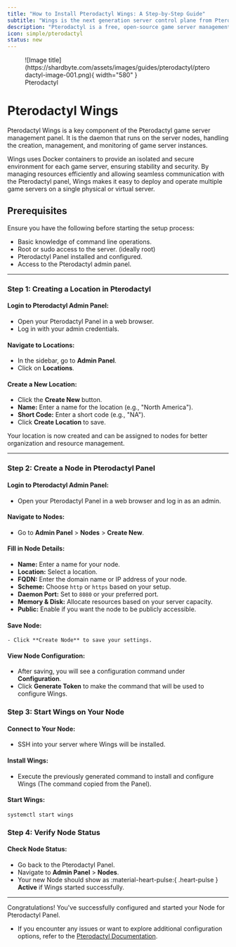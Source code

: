 ```yaml
---
title: "How to Install Pterodactyl Wings: A Step-by-Step Guide"
subtitle: "Wings is the next generation server control plane from Pterodactyl."
description: "Pterodactyl is a free, open-source game server management panel built with PHP, React, and Go. Designed with security in mind, Pterodactyl runs all game servers in isolated Docker containers while exposing a beautiful and intuitive UI to end users."
icon: simple/pterodactyl
status: new
---
```


<figure markdown>
  ![Image title](https://shardbyte.com/assets/images/guides/pterodactyl/pterodactyl-image-001.png){ width="580" }
  <figcaption>Pterodactyl</figcaption>
</figure>

# **Pterodactyl Wings**
Pterodactyl Wings is a key component of the Pterodactyl game server management panel. It is the daemon that runs on the server nodes, handling the creation, management, and monitoring of game server instances.

Wings uses Docker containers to provide an isolated and secure environment for each game server, ensuring stability and security. By managing resources efficiently and allowing seamless communication with the Pterodactyl panel, Wings makes it easy to deploy and operate multiple game servers on a single physical or virtual server.

## **Prerequisites**

Ensure you have the following before starting the setup process:
- Basic knowledge of command line operations.
- Root or sudo access to the server. (ideally root)
- Pterodactyl Panel installed and configured.
- Access to the Pterodactyl admin panel.

---

### **Step 1: Creating a Location in Pterodactyl**

#### **Login to Pterodactyl Admin Panel:**
- Open your Pterodactyl Panel in a web browser.
- Log in with your admin credentials.

#### **Navigate to Locations:**
- In the sidebar, go to **Admin Panel**.
- Click on **Locations**.

#### **Create a New Location:**
- Click the **Create New** button.
- **Name:** Enter a name for the location (e.g., "North America").
- **Short Code:** Enter a short code (e.g., "NA").
- Click **Create Location** to save.

Your location is now created and can be assigned to nodes for better organization and resource management.

---

### **Step 2: Create a Node in Pterodactyl Panel**

#### **Login to Pterodactyl Admin Panel:**
- Open your Pterodactyl Panel in a web browser and log in as an admin.

#### **Navigate to Nodes:**
- Go to **Admin Panel** > **Nodes** > **Create New**.

#### **Fill in Node Details:**
- **Name:** Enter a name for your node.
- **Location:** Select a location.
- **FQDN:** Enter the domain name or IP address of your node.
- **Scheme:** Choose `http` or `https` based on your setup.
- **Daemon Port:** Set to `8080` or your preferred port.
- **Memory & Disk:** Allocate resources based on your server capacity.
- **Public:** Enable if you want the node to be publicly accessible.

#### **Save Node:**
    - Click **Create Node** to save your settings.

#### **View Node Configuration:**
- After saving, you will see a configuration command under **Configuration**.
- Click **Generate Token** to make the command that will be used to configure Wings.

### **Step 3: Start Wings on Your Node**

#### **Connect to Your Node:**
- SSH into your server where Wings will be installed.

#### **Install Wings:**
- Execute the previously generated command to install and configure Wings (The command copied from the Panel).

#### **Start Wings:**

``` { .bash .copy title="Start Wings using the following command:" }
systemctl start wings
```

### **Step 4: Verify Node Status**

#### **Check Node Status:**
- Go back to the Pterodactyl Panel.
- Navigate to **Admin Panel** > **Nodes**.
- Your new Node should show as :material-heart-pulse:{ .heart-pulse } **Active** if Wings started successfully.

---

Congratulations! You've successfully configured and started your Node for Pterodactyl Panel.
- If you encounter any issues or want to explore additional configuration options, refer to the [Pterodactyl Documentation](https://pterodactyl.io/wings/1.0/installing.html).
